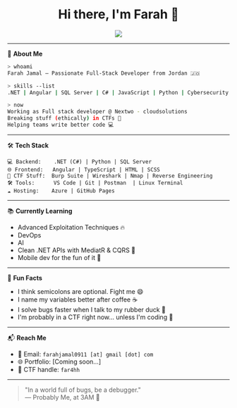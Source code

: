 
<h1 align="center">Hi there, I'm Farah 👋</h1>

<p align="center">
  <img src="https://readme-typing-svg.herokuapp.com/?lines=Full-Stack+Developer;CTF+Player+%7C+Cybersecurity+Enthusiast;Lover+of+Clean+Code" />
</p>

---

🔐 **About Me**  
```bash
> whoami
Farah Jamal – Passionate Full-Stack Developer from Jordan 🇯🇴
```

```bash
> skills --list
.NET | Angular | SQL Server | C# | JavaScript | Python | Cybersecurity | CTFs | Clean Architecture | CQRS | REST APIs
```

```bash
> now
Working as Full stack developer @ Nextwo - cloudsolutions 
Breaking stuff (ethically) in CTFs 🧠  
Helping teams write better code 💻
```

---

🛠️ **Tech Stack**

```text
💻 Backend:    .NET (C#) | Python | SQL Server
🌐 Frontend:   Angular | TypeScript | HTML | SCSS
🔐 CTF Stuff:  Burp Suite | Wireshark | Nmap | Reverse Engineering
🛠️ Tools:      VS Code | Git | Postman  | Linux Terminal
☁️ Hosting:    Azure | GitHub Pages
```

---

📚 **Currently Learning**

- Advanced Exploitation Techniques 🔥
- DevOps
- AI  
- Clean .NET APIs with MediatR & CQRS 🧩  
- Mobile dev for the fun of it 📱  

---

🎯 **Fun Facts**

- I think semicolons are optional. Fight me 😄  
- I name my variables better after coffee ☕  
- I solve bugs faster when I talk to my rubber duck 🐥  
- I'm probably in a CTF right now... unless I'm coding 👀

---

📬 **Reach Me**

- 📧 Email: `farahjamal0911 [at] gmail [dot] com`  
- 🌐 Portfolio: [Coming soon…]  
- 🧠 CTF handle: `far4hh`

---

> "In a world full of bugs, be a debugger."  
> — Probably Me, at 3AM 🖤
